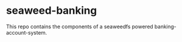 seaweed-banking
===============

This repo contains the components of a seaweedfs powered banking-account-system.

